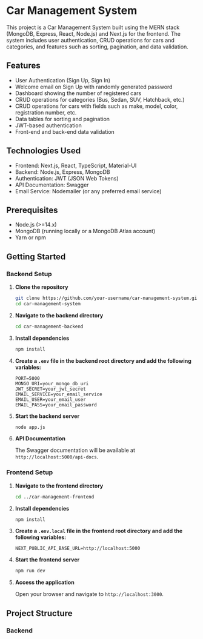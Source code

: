 # Car Management System

This project is a Car Management System built using the MERN stack (MongoDB, Express, React, Node.js) and Next.js for the frontend. The system includes user authentication, CRUD operations for cars and categories, and features such as sorting, pagination, and data validation.

## Features

- User Authentication (Sign Up, Sign In)
- Welcome email on Sign Up with randomly generated password
- Dashboard showing the number of registered cars
- CRUD operations for categories (Bus, Sedan, SUV, Hatchback, etc.)
- CRUD operations for cars with fields such as make, model, color, registration number, etc.
- Data tables for sorting and pagination
- JWT-based authentication
- Front-end and back-end data validation

## Technologies Used

- Frontend: Next.js, React, TypeScript, Material-UI
- Backend: Node.js, Express, MongoDB
- Authentication: JWT (JSON Web Tokens)
- API Documentation: Swagger
- Email Service: Nodemailer (or any preferred email service)

## Prerequisites

- Node.js (>=14.x)
- MongoDB (running locally or a MongoDB Atlas account)
- Yarn or npm

## Getting Started

### Backend Setup

1. **Clone the repository**

    ```bash
    git clone https://github.com/your-username/car-management-system.git
    cd car-management-system
    ```

2. **Navigate to the backend directory**

    ```bash
    cd car-management-backend
    ```

3. **Install dependencies**

    ```bash
    npm install
    ```

4. **Create a `.env` file in the backend root directory and add the following variables:**

    ```env
    PORT=5000
    MONGO_URI=your_mongo_db_uri
    JWT_SECRET=your_jwt_secret
    EMAIL_SERVICE=your_email_service
    EMAIL_USER=your_email_user
    EMAIL_PASS=your_email_password
    ```

5. **Start the backend server**

    ```bash
    node app.js
    ```

6. **API Documentation**

   The Swagger documentation will be available at `http://localhost:5000/api-docs`.

### Frontend Setup

1. **Navigate to the frontend directory**

    ```bash
    cd ../car-management-frontend
    ```

2. **Install dependencies**

    ```bash
    npm install
    ```

3. **Create a `.env.local` file in the frontend root directory and add the following variables:**

    ```env
    NEXT_PUBLIC_API_BASE_URL=http://localhost:5000
    ```

4. **Start the frontend server**

    ```bash
    npm run dev
    ```

5. **Access the application**

   Open your browser and navigate to `http://localhost:3000`.

## Project Structure

### Backend

